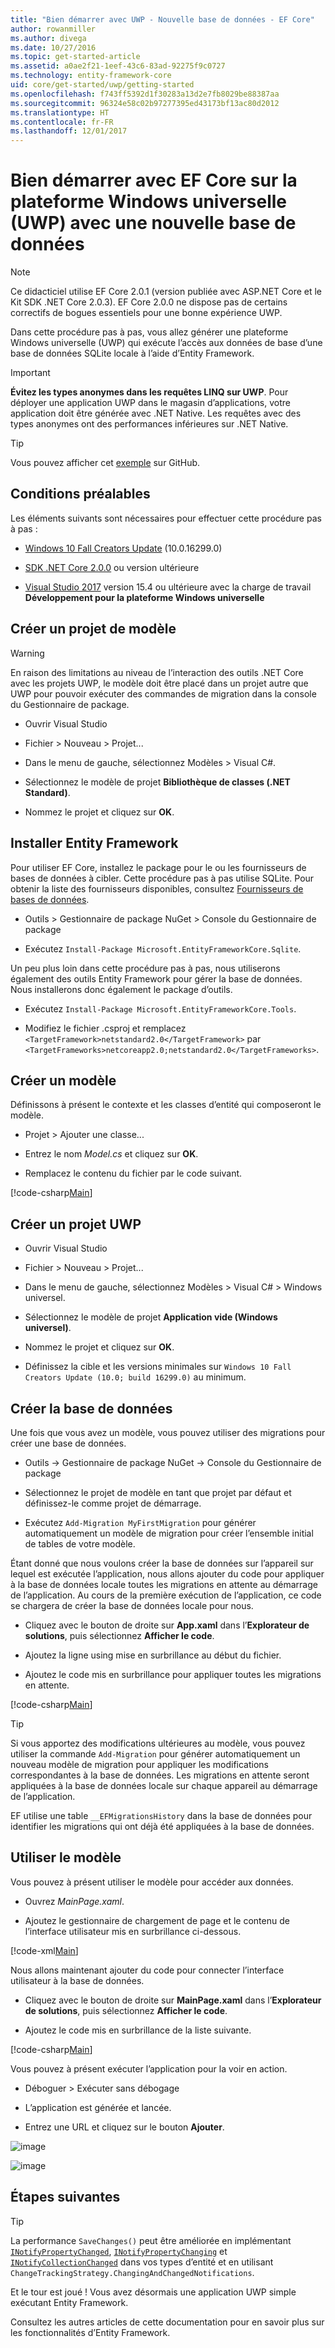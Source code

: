 ```yaml
---
title: "Bien démarrer avec UWP - Nouvelle base de données - EF Core"
author: rowanmiller
ms.author: divega
ms.date: 10/27/2016
ms.topic: get-started-article
ms.assetid: a0ae2f21-1eef-43c6-83ad-92275f9c0727
ms.technology: entity-framework-core
uid: core/get-started/uwp/getting-started
ms.openlocfilehash: f743ff5392d1f30283a13d2e7fb8029be88387aa
ms.sourcegitcommit: 96324e58c02b97277395ed43173bf13ac80d2012
ms.translationtype: HT
ms.contentlocale: fr-FR
ms.lasthandoff: 12/01/2017
---
```

# <a name="getting-started-with-ef-core-on-universal-windows-platform-uwp-with-a-new-database"></a>Bien démarrer avec EF Core sur la plateforme Windows universelle (UWP) avec une nouvelle base de données

> [!NOTE]
> Ce didacticiel utilise EF Core 2.0.1 (version publiée avec ASP.NET Core et le Kit SDK .NET Core 2.0.3). EF Core 2.0.0 ne dispose pas de certains correctifs de bogues essentiels pour une bonne expérience UWP.

Dans cette procédure pas à pas, vous allez générer une plateforme Windows universelle (UWP) qui exécute l’accès aux données de base d’une base de données SQLite locale à l’aide d’Entity Framework.

> [!IMPORTANT]
> **Évitez les types anonymes dans les requêtes LINQ sur UWP**. Pour déployer une application UWP dans le magasin d’applications, votre application doit être générée avec .NET Native. Les requêtes avec des types anonymes ont des performances inférieures sur .NET Native.

> [!TIP]
> Vous pouvez afficher cet [exemple](https://github.com/aspnet/EntityFramework.Docs/tree/master/samples/core/GetStarted/UWP/UWP.SQLite) sur GitHub.

## <a name="prerequisites"></a>Conditions préalables

Les éléments suivants sont nécessaires pour effectuer cette procédure pas à pas :

* [Windows 10 Fall Creators Update](https://support.microsoft.com/en-us/help/4027667/windows-update-windows-10) (10.0.16299.0)

* [SDK .NET Core 2.0.0](https://www.microsoft.com/net/core) ou version ultérieure

* [Visual Studio 2017](https://www.visualstudio.com/downloads/) version 15.4 ou ultérieure avec la charge de travail **Développement pour la plateforme Windows universelle**

## <a name="create-a-new-model-project"></a>Créer un projet de modèle

> [!WARNING]
> En raison des limitations au niveau de l’interaction des outils .NET Core avec les projets UWP, le modèle doit être placé dans un projet autre que UWP pour pouvoir exécuter des commandes de migration dans la console du Gestionnaire de package.

* Ouvrir Visual Studio

* Fichier > Nouveau > Projet...

* Dans le menu de gauche, sélectionnez Modèles > Visual C#.

* Sélectionnez le modèle de projet **Bibliothèque de classes (.NET Standard)**.

* Nommez le projet et cliquez sur **OK**.

## <a name="install-entity-framework"></a>Installer Entity Framework

Pour utiliser EF Core, installez le package pour le ou les fournisseurs de bases de données à cibler. Cette procédure pas à pas utilise SQLite. Pour obtenir la liste des fournisseurs disponibles, consultez [Fournisseurs de bases de données](../../providers/index.md).

* Outils > Gestionnaire de package NuGet > Console du Gestionnaire de package

* Exécutez `Install-Package Microsoft.EntityFrameworkCore.Sqlite`.

Un peu plus loin dans cette procédure pas à pas, nous utiliserons également des outils Entity Framework pour gérer la base de données. Nous installerons donc également le package d’outils.

* Exécutez `Install-Package Microsoft.EntityFrameworkCore.Tools`.

* Modifiez le fichier .csproj et remplacez `<TargetFramework>netstandard2.0</TargetFramework>` par `<TargetFrameworks>netcoreapp2.0;netstandard2.0</TargetFrameworks>`.

## <a name="create-your-model"></a>Créer un modèle

Définissons à présent le contexte et les classes d’entité qui composeront le modèle.

* Projet > Ajouter une classe...

* Entrez le nom *Model.cs* et cliquez sur **OK**.

* Remplacez le contenu du fichier par le code suivant.

[!code-csharp[Main](../../../../samples/core/GetStarted/UWP/UWP.Model/Model.cs)]

## <a name="create-a-new-uwp-project"></a>Créer un projet UWP

* Ouvrir Visual Studio

* Fichier > Nouveau > Projet...

* Dans le menu de gauche, sélectionnez Modèles > Visual C# > Windows universel.

* Sélectionnez le modèle de projet **Application vide (Windows universel)**.

* Nommez le projet et cliquez sur **OK**.

* Définissez la cible et les versions minimales sur `Windows 10 Fall Creators Update (10.0; build 16299.0)` au minimum.

## <a name="create-your-database"></a>Créer la base de données

Une fois que vous avez un modèle, vous pouvez utiliser des migrations pour créer une base de données.

* Outils -> Gestionnaire de package NuGet -> Console du Gestionnaire de package

* Sélectionnez le projet de modèle en tant que projet par défaut et définissez-le comme projet de démarrage.

* Exécutez `Add-Migration MyFirstMigration` pour générer automatiquement un modèle de migration pour créer l’ensemble initial de tables de votre modèle.

Étant donné que nous voulons créer la base de données sur l’appareil sur lequel est exécutée l’application, nous allons ajouter du code pour appliquer à la base de données locale toutes les migrations en attente au démarrage de l’application. Au cours de la première exécution de l’application, ce code se chargera de créer la base de données locale pour nous.

* Cliquez avec le bouton de droite sur **App.xaml** dans l’**Explorateur de solutions**, puis sélectionnez **Afficher le code**.

* Ajoutez la ligne using mise en surbrillance au début du fichier.

* Ajoutez le code mis en surbrillance pour appliquer toutes les migrations en attente.

[!code-csharp[Main](../../../../samples/core/GetStarted/UWP/UWP.SQLite/App.xaml.cs?highlight=1,25-28)]

> [!TIP]  
> Si vous apportez des modifications ultérieures au modèle, vous pouvez utiliser la commande `Add-Migration` pour générer automatiquement un nouveau modèle de migration pour appliquer les modifications correspondantes à la base de données. Les migrations en attente seront appliquées à la base de données locale sur chaque appareil au démarrage de l’application.
>
>EF utilise une table `__EFMigrationsHistory` dans la base de données pour identifier les migrations qui ont déjà été appliquées à la base de données.

## <a name="use-your-model"></a>Utiliser le modèle

Vous pouvez à présent utiliser le modèle pour accéder aux données.

* Ouvrez *MainPage.xaml*.

* Ajoutez le gestionnaire de chargement de page et le contenu de l’interface utilisateur mis en surbrillance ci-dessous.

[!code-xml[Main](../../../../samples/core/GetStarted/UWP/UWP.SQLite/MainPage.xaml?highlight=9,11-23)]

Nous allons maintenant ajouter du code pour connecter l’interface utilisateur à la base de données.

* Cliquez avec le bouton de droite sur **MainPage.xaml** dans l’**Explorateur de solutions**, puis sélectionnez **Afficher le code**.

* Ajoutez le code mis en surbrillance de la liste suivante.

[!code-csharp[Main](../../../../samples/core/GetStarted/UWP/UWP.SQLite/MainPage.xaml.cs?highlight=30-48)]

Vous pouvez à présent exécuter l’application pour la voir en action.

* Déboguer > Exécuter sans débogage

* L’application est générée et lancée.

* Entrez une URL et cliquez sur le bouton **Ajouter**.

![image](_static/create.png)

![image](_static/list.png)

## <a name="next-steps"></a>Étapes suivantes

> [!TIP]
> La performance `SaveChanges()` peut être améliorée en implémentant [`INotifyPropertyChanged`](https://msdn.microsoft.com/en-us/library/system.componentmodel.inotifypropertychanged.aspx), [`INotifyPropertyChanging`](https://msdn.microsoft.com/en-us/library/system.componentmodel.inotifypropertychanging.aspx) et [`INotifyCollectionChanged`](https://msdn.microsoft.com/en-us/library/system.collections.specialized.inotifycollectionchanged.aspx) dans vos types d’entité et en utilisant `ChangeTrackingStrategy.ChangingAndChangedNotifications`.

Et le tour est joué ! Vous avez désormais une application UWP simple exécutant Entity Framework.

Consultez les autres articles de cette documentation pour en savoir plus sur les fonctionnalités d’Entity Framework.
